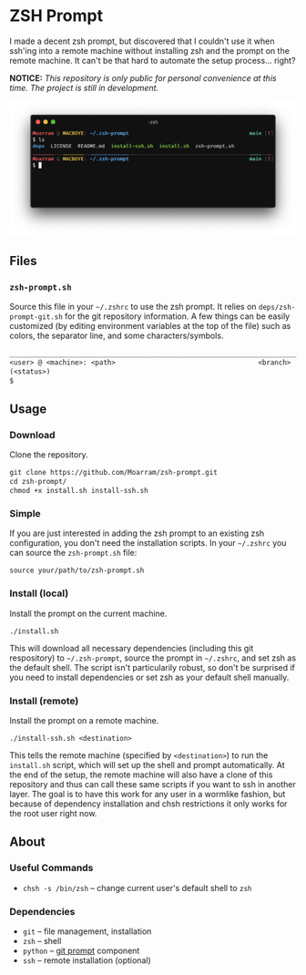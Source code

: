 # ZSH Prompt
I made a decent zsh prompt, but discovered that I couldn't use it when ssh'ing into a remote machine without installing zsh and the prompt on the remote machine. It can't be that hard to automate the setup process... right?

**NOTICE:** *This repository is only public for personal convenience at this time. The project is still in development.*

![prompt screenshot](.github/images/prompt_screenshot.png)

## Files
### `zsh-prompt.sh`
Source this file in your `~/.zshrc` to use the zsh prompt. It relies on `deps/zsh-prompt-git.sh` for the git repository information. A few things can be easily customized (by editing environment variables at the top of the file) such as colors, the separator line, and some characters/symbols.
```
________________________________________________________________________________
<user> @ <machine>: <path>                                   <branch> (<status>)
$
```

## Usage
### Download
Clone the repository.
```
git clone https://github.com/Moarram/zsh-prompt.git
cd zsh-prompt/
chmod +x install.sh install-ssh.sh
```

### Simple
If you are just interested in adding the zsh prompt to an existing zsh configuration, you don't need the installation scripts. In your `~/.zshrc` you can source the `zsh-prompt.sh` file:
```
source your/path/to/zsh-prompt.sh
```

### Install (local)
Install the prompt on the current machine.
```
./install.sh
```
This will download all necessary dependencies (including this git respository) to `~/.zsh-prompt`, source the prompt in `~/.zshrc`, and set zsh as the default shell. The script isn't particularily robust, so don't be surprised if you need to install dependencies or set zsh as your default shell manually.

### Install (remote)
Install the prompt on a remote machine. 
```
./install-ssh.sh <destination>
```
This tells the remote machine (specified by `<destination>`) to run the `install.sh` script, which will set up the shell and prompt automatically. At the end of the setup, the remote machine will also have a clone of this repository and thus can call these same scripts if you want to ssh in another layer. The goal is to have this work for any user in a wormlike fashion, but because of dependency installation and chsh restrictions it only works for the root user right now.

## About
### Useful Commands
* `chsh -s /bin/zsh` – change current user's default shell to `zsh`

### Dependencies
* `git` – file management, installation
* `zsh` – shell
* `python` – [git prompt](https://travis-ci.org/olivierverdier/zsh-git-prompt) component
* `ssh` – remote installation (optional)
